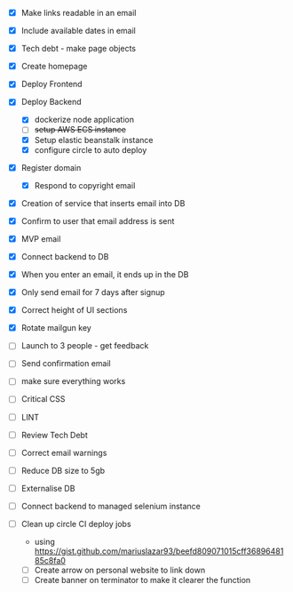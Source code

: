 

- [X]  Make links readable in an email
- [X]  Include available dates in email
- [X]  Tech debt - make page objects
- [X]  Create homepage
- [X]  Deploy Frontend
- [X]  Deploy Backend
    - [X] dockerize node application
    - [ ] ~~setup AWS ECS instance~~
    - [X] Setup elastic beanstalk instance
    - [X] configure circle to auto deploy
- [X]  Register domain
    - [X] Respond to copyright email
- [X]  Creation of service that inserts email into DB
- [X]  Confirm to user that email address is sent
- [X]  MVP email
- [X]  Connect backend to DB
- [X]  When you enter an email, it ends up in the DB
- [X]  Only send email for 7 days after signup
- [X]  Correct height of UI sections
- [X]  Rotate mailgun key
- [ ]  Launch to 3 people - get feedback
- [ ]  Send confirmation email
- [ ]  make sure everything works
- [ ]  Critical CSS
- [ ]  LINT 
- [ ]  Review Tech Debt
- [ ]  Correct email warnings
- [ ]  Reduce DB size to 5gb
- [ ]  Externalise DB
- [ ]  Connect backend to managed selenium instance
- [ ]  Clean up circle CI deploy jobs
    - using https://gist.github.com/mariuslazar93/beefd809071015cff3689648185c8fa0
    
    
    - [ ]  Create arrow on personal website to link down
    - [ ]  Create banner on terminator to make it clearer the function